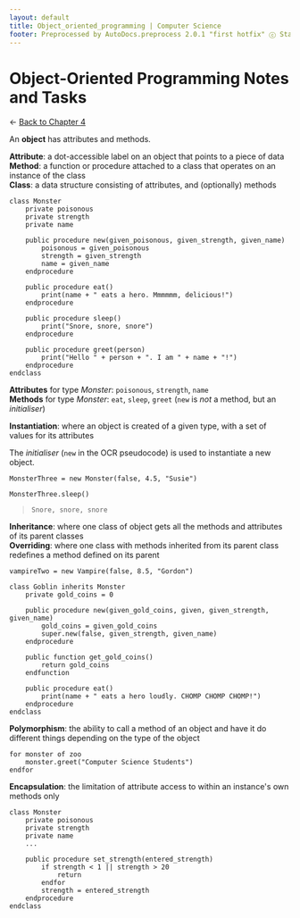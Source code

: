 ```yaml
---
layout: default
title: Object_oriented_programming | Computer Science
footer: Preprocessed by AutoDocs.preprocess 2.0.1 "first hotfix" ⓒ Starwort, 2020
---
```


# Object-Oriented Programming Notes and Tasks

← [Back to Chapter 4](./index.html)

An **object** has attributes and methods.

**Attribute**: a dot-accessible label on an object that points to a piece of data  
**Method**: a function or procedure attached to a class that operates on an instance of the class  
**Class**: a data structure consisting of attributes, and (optionally) methods

```ocrpsc
class Monster
    private poisonous
    private strength
    private name

    public procedure new(given_poisonous, given_strength, given_name)
        poisonous = given_poisonous
        strength = given_strength
        name = given_name
    endprocedure

    public procedure eat()
        print(name + " eats a hero. Mmmmmm, delicious!")
    endprocedure

    public procedure sleep()
        print("Snore, snore, snore")
    endprocedure

    public procedure greet(person)
        print("Hello " + person + ". I am " + name + "!")
    endprocedure
endclass
```

**Attributes** for type *Monster*: `poisonous`, `strength`, `name`  
**Methods** for type *Monster*: `eat`, `sleep`, `greet` (`new` is *not* a method, but an *initialiser*)

**Instantiation**: where an object is created of a given type, with a set of values for its attributes

The *initialiser* (`new` in the OCR pseudocode) is used to instantiate a new object.

`MonsterThree = new Monster(false, 4.5, "Susie")`

`MonsterThree.sleep()`

> `Snore, snore, snore`

**Inheritance**: where one class of object gets all the methods and attributes of its parent classes  
**Overriding**: where one class with methods inherited from its parent class redefines a method defined on its parent

`vampireTwo = new Vampire(false, 8.5, "Gordon")`

```ocrpsc
class Goblin inherits Monster
    private gold_coins = 0

    public procedure new(given_gold_coins, given, given_strength, given_name)
        gold_coins = given_gold_coins
        super.new(false, given_strength, given_name)
    endprocedure

    public function get_gold_coins()
        return gold_coins
    endfunction

    public procedure eat()
        print(name + " eats a hero loudly. CHOMP CHOMP CHOMP!")
    endprocedure
endclass
```

**Polymorphism**: the ability to call a method of an object and have it do different things depending on the type of the object

```ocrpsc
for monster of zoo
    monster.greet("Computer Science Students")
endfor
```

**Encapsulation**: the limitation of attribute access to within an instance's own methods only

```ocrpsc
class Monster
    private poisonous
    private strength
    private name
    ...

    public procedure set_strength(entered_strength)
        if strength < 1 || strength > 20
            return
        endfor
        strength = entered_strength
    endprocedure
endclass
```
